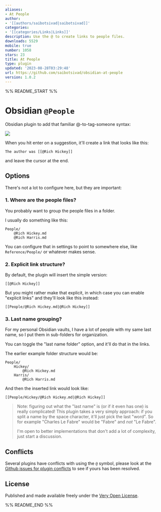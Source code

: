 ```yaml
---
aliases:
- At People
author:
- '[[authors/saibotsivad|saibotsivad]]'
categories:
- '[[categories/Links|Links]]'
description: Use the @ to create links to people files.
downloads: 5529
mobile: true
number: 1058
stars: 23
title: At People
type: plugin
updated: '2023-08-28T03:29:48'
url: https://github.com/saibotsivad/obsidian-at-people
version: 1.0.2
---
```


%% README_START %%

# Obsidian `@People`

Obsidian plugin to add that familiar @-to-tag-someone syntax:

![](https://raw.githubusercontent.com/saibotsivad/obsidian-at-people/HEAD/example.png)

When you hit enter on a suggestion, it'll create a link that looks like this:

```
The author was [[@Rich Hickey]]
```

and leave the cursor at the end.

## Options

There's not a lot to configure here, but they are important:

### 1. Where are the people files?

You probably want to group the people files in a folder.

I usually do something like this:

```
People/
	@Rich Hickey.md
	@Rich Harris.md
```

You can configure that in settings to point to somewhere else, like `Reference/People/` or whatever makes sense.

### 2. Explicit link structure?

By default, the plugin will insert the simple version:

```
[[@Rich Hickey]]
```

But you might rather make that explicit, in which case you can enable "explicit links" and they'll look like this instead:

```
[[People/@Rich Hickey.md|@Rich Hickey]]
```

### 3. Last name grouping?

For my personal Obsidian vaults, I have a lot of people with my same last name, so I put them in sub-folders for organization.

You can toggle the "last name folder" option, and it'll do that in the links.

The earlier example folder structure would be:

```
People/
	Hickey/
		@Rich Hickey.md
	Harris/
		@Rich Harris.md
```

And then the inserted link would look like:

```
[[People/Hickey/@Rich Hickey.md|@Rich Hickey]]
```

> Note: figuring out what the "last name" is (or if it even has one) is really complicated! This plugin takes a very simply approach: if you split a name by the space character, it'll just pick the last "word". So for example "Charles Le Fabre" would be "Fabre" and *not* "Le Fabre".
>
> I'm open to better implementations that don't add a lot of complexity, just start a discussion.

## Conflicts

Several plugins have conflicts with using the `@` symbol, please look at the [Github issues for plugin conflicts](https://github.com/saibotsivad/obsidian-at-people/issues?q=is%3Aissue+conflict+) to see if yours has been resolved.

## License

Published and made available freely under the [Very Open License](http://veryopenlicense.com/).


%% README_END %%